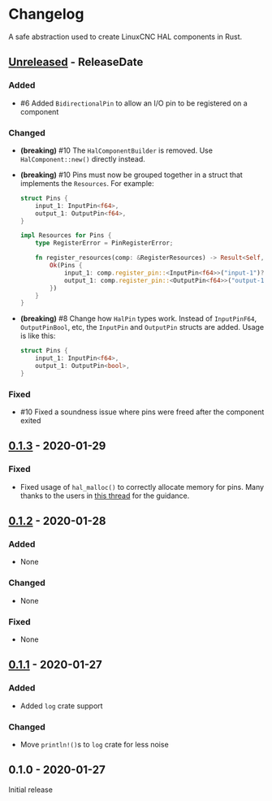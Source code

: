 # Changelog

A safe abstraction used to create LinuxCNC HAL components in Rust.

<!-- next-header -->

## [Unreleased] - ReleaseDate

### Added

- #6 Added `BidirectionalPin` to allow an I/O pin to be registered on a component

### Changed

- **(breaking)** #10 The `HalComponentBuilder` is removed. Use `HalComponent::new()` directly instead.
- **(breaking)** #10 Pins must now be grouped together in a struct that implements the `Resources`. For example:

  ```rust
  struct Pins {
      input_1: InputPin<f64>,
      output_1: OutputPin<f64>,
  }

  impl Resources for Pins {
      type RegisterError = PinRegisterError;

      fn register_resources(comp: &RegisterResources) -> Result<Self, Self::RegisterError> {
          Ok(Pins {
              input_1: comp.register_pin::<InputPin<f64>>("input-1")?,
              output_1: comp.register_pin::<OutputPin<f64>>("output-1")?,
          })
      }
  }
  ```

- **(breaking)** #8 Change how `HalPin` types work. Instead of `InputPinF64`, `OutputPinBool`, etc, the `InputPin` and `OutputPin` structs are added. Usage is like this:

  ```rust
  struct Pins {
      input_1: InputPin<f64>,
      output_1: OutputPin<bool>,
  }
  ```

### Fixed

- #10 Fixed a soundness issue where pins were freed after the component exited

## [0.1.3] - 2020-01-29

### Fixed

- Fixed usage of `hal_malloc()` to correctly allocate memory for pins. Many thanks to the users in [this thread](https://users.rust-lang.org/t/convert-mut-mut-f64-to-box-f64/37521) for the guidance.

## [0.1.2] - 2020-01-28

### Added

- None

### Changed

- None

### Fixed

- None

## [0.1.1] - 2020-01-27

### Added

- Added `log` crate support

### Changed

- Move `println!()`s to `log` crate for less noise

## 0.1.0 - 2020-01-27

Initial release

<!-- next-url -->

[unreleased]: https://github.com/jamwaffles/linuxcnc-hal-rs/compare/linuxcnc-hal-v0.1.3...HEAD
[0.1.3]: https://github.com/jamwaffles/linuxcnc-hal-rs/compare/linuxcnc-hal-v0.1.2...linuxcnc-hal-v0.1.3
[0.1.2]: https://github.com/jamwaffles/linuxcnc-hal-rs/compare/linuxcnc-hal-v0.1.1...linuxcnc-hal-v0.1.2
[0.1.1]: https://github.com/jamwaffles/linuxcnc-hal-rs/compare/linuxcnc-hal-v0.1.0...linuxcnc-hal-v0.1.1
